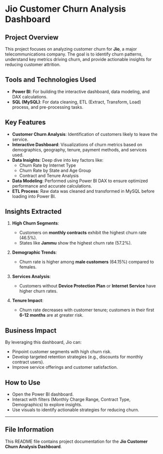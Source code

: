 
# Jio Customer Churn Analysis Dashboard

## Project Overview
This project focuses on analyzing customer churn for **Jio**, a major telecommunications company. The goal is to identify churn patterns, understand key metrics driving churn, and provide actionable insights for reducing customer attrition.

## Tools and Technologies Used
- **Power BI**: For building the interactive dashboard, data modeling, and DAX calculations.
- **SQL (MySQL)**: For data cleaning, ETL (Extract, Transform, Load) process, and pre-processing tasks.

## Key Features
- **Customer Churn Analysis**: Identification of customers likely to leave the service.
- **Interactive Dashboard**: Visualizations of churn metrics based on demographics, geography, tenure, payment methods, and services used.
- **Data Insights**: Deep dive into key factors like:
    - Churn Rate by Internet Type
    - Churn Rate by State and Age Group
    - Contract and Tenure Analysis
- **Data Modeling**: Performed using Power BI DAX to ensure optimized performance and accurate calculations.
- **ETL Process**: Raw data was cleaned and transformed in MySQL before loading into Power BI.

## Insights Extracted
1. **High Churn Segments**:
   - Customers on **monthly contracts** exhibit the highest churn rate (46.5%).
   - States like **Jammu** show the highest churn rate (57.2%).

2. **Demographic Trends**:
   - Churn rate is higher among **male customers** (64.15%) compared to females.

3. **Services Analysis**:
   - Customers without **Device Protection Plan** or **Internet Service** have higher churn rates.

4. **Tenure Impact**:
   - Churn rate decreases with customer tenure; customers in their first **6-12 months** are at greater risk.

## Business Impact
By leveraging this dashboard, Jio can:
- Pinpoint customer segments with high churn risk.
- Develop targeted retention strategies (e.g., discounts for monthly contract users).
- Improve service offerings and customer satisfaction.

## How to Use
- Open the Power BI dashboard.
- Interact with filters (Monthly Charge Range, Contract Type, Demographics) to explore insights.
- Use visuals to identify actionable strategies for reducing churn.

---

## File Information
This README file contains project documentation for the **Jio Customer Churn Analysis Dashboard**. 

